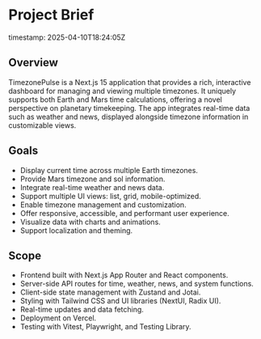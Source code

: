 # Project Brief
timestamp: 2025-04-10T18:24:05Z

## Overview
TimezonePulse is a Next.js 15 application that provides a rich, interactive dashboard for managing and viewing multiple timezones. It uniquely supports both Earth and Mars time calculations, offering a novel perspective on planetary timekeeping. The app integrates real-time data such as weather and news, displayed alongside timezone information in customizable views.

## Goals
- Display current time across multiple Earth timezones.
- Provide Mars timezone and sol information.
- Integrate real-time weather and news data.
- Support multiple UI views: list, grid, mobile-optimized.
- Enable timezone management and customization.
- Offer responsive, accessible, and performant user experience.
- Visualize data with charts and animations.
- Support localization and theming.

## Scope
- Frontend built with Next.js App Router and React components.
- Server-side API routes for time, weather, news, and system functions.
- Client-side state management with Zustand and Jotai.
- Styling with Tailwind CSS and UI libraries (NextUI, Radix UI).
- Real-time updates and data fetching.
- Deployment on Vercel.
- Testing with Vitest, Playwright, and Testing Library.
